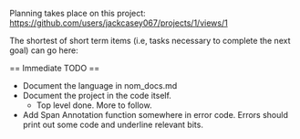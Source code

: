 
Planning takes place on this project: https://github.com/users/jackcasey067/projects/1/views/1

The shortest of short term items (i.e, tasks necessary to complete the next goal) 
can go here:

== Immediate TODO ==

- Document the language in nom_docs.md
- Document the project in the code itself.
  - Top level done. More to follow.
- Add Span Annotation function somewhere in error code. Errors should print out some code and underline relevant bits.
